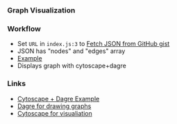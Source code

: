 ### Graph Visualization

### Workflow
- Set `URL` in `index.js:3` to [Fetch JSON from GitHub gist](https://gist.githubusercontent.com/deny7ko/e6083f77bf25684ebacb65c78e09cd8d/raw/39b5c6181459c03233afb4e984b750bf436679a9/nodes.json)
- JSON has "nodes" and "edges" array
- [Example](https://gist.github.com/deny7ko/e6083f77bf25684ebacb65c78e09cd8d)
- Displays graph with cytoscape+dagre

### Links
- [Cytoscape + Dagre Example](https://github.com/asiftasleem/cytoscape-dagre-examples)
- [Dagre for drawing graphs](https://github.com/dagrejs/dagre/wiki)
- [Cytoscape for visualiation](https://js.cytoscape.org/)

